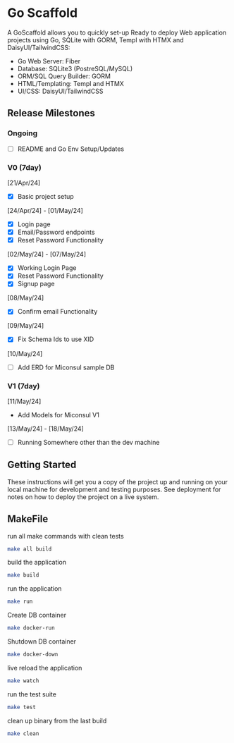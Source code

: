 # Go Scaffold

A GoScaffold allows you to quickly set-up Ready to deploy Web application projects
using Go, SQLite with GORM, Templ with HTMX and DaisyUI/TailwindCSS:

- Go Web Server: Fiber
- Database: SQLite3 (PostreSQL/MySQL)
- ORM/SQL Query Builder: GORM
- HTML/Templating: Templ and HTMX
- UI/CSS: DaisyUI/TailwindCSS

## Release Milestones

### Ongoing
- [ ] README and Go Env Setup/Updates

### V0 (7day)

[21/Apr/24]
- [x] Basic project setup

[24/Apr/24] - [01/May/24]
- [x] Login page
- [x] Email/Password endpoints
- [x] Reset Password Functionality

[02/May/24] - [07/May/24]
- [x] Working Login Page
- [x] Reset Password Functionality
- [X] Signup page

[08/May/24]
- [X] Confirm email Functionality

[09/May/24]
- [X] Fix Schema Ids to use XID

[10/May/24]
- [ ] Add ERD for Miconsul sample DB 


### V1 (7day)

[11/May/24]
- Add Models for Miconsul V1

[13/May/24] - [18/May/24]
- [ ] Running Somewhere other than the dev machine

## Getting Started

These instructions will get you a copy of the project up and running on your local machine for development and testing purposes. See deployment for notes on how to deploy the project on a live system.

## MakeFile

run all make commands with clean tests

```bash
make all build
```

build the application

```bash
make build
```

run the application

```bash
make run
```

Create DB container

```bash
make docker-run
```

Shutdown DB container

```bash
make docker-down
```

live reload the application

```bash
make watch
```

run the test suite

```bash
make test
```

clean up binary from the last build

```bash
make clean
```
